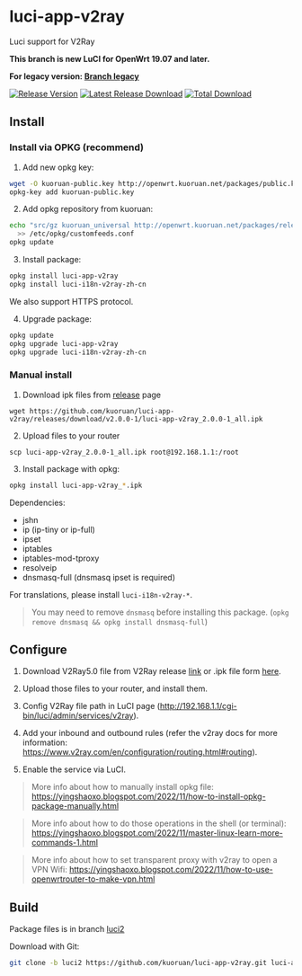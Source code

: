 # luci-app-v2ray

Luci support for V2Ray

**This branch is new LuCI for OpenWrt 19.07 and later.**

**For legacy version: [Branch legacy](https://github.com/kuoruan/luci-app-v2ray/tree/legacy)**

[![Release Version](https://img.shields.io/github/release/kuoruan/luci-app-v2ray.svg)](https://github.com/kuoruan/luci-app-v2ray/releases/latest) [![Latest Release Download](https://img.shields.io/github/downloads/kuoruan/luci-app-v2ray/latest/total.svg)](https://github.com/kuoruan/luci-app-v2ray/releases/latest) [![Total Download](https://img.shields.io/github/downloads/kuoruan/luci-app-v2ray/total.svg)](https://github.com/kuoruan/luci-app-v2ray/releases)

## Install

### Install via OPKG (recommend)

1. Add new opkg key:

```sh
wget -O kuoruan-public.key http://openwrt.kuoruan.net/packages/public.key
opkg-key add kuoruan-public.key
```

2. Add opkg repository from kuoruan:

```sh
echo "src/gz kuoruan_universal http://openwrt.kuoruan.net/packages/releases/all" \
  >> /etc/opkg/customfeeds.conf
opkg update
```

3. Install package:

```sh
opkg install luci-app-v2ray
opkg install luci-i18n-v2ray-zh-cn
```

We also support HTTPS protocol.

4. Upgrade package:

```sh
opkg update
opkg upgrade luci-app-v2ray
opkg upgrade luci-i18n-v2ray-zh-cn
```

### Manual install

1. Download ipk files from [release](https://github.com/kuoruan/luci-app-v2ray/releases) page
```
wget https://github.com/kuoruan/luci-app-v2ray/releases/download/v2.0.0-1/luci-app-v2ray_2.0.0-1_all.ipk
```

2. Upload files to your router
```
scp luci-app-v2ray_2.0.0-1_all.ipk root@192.168.1.1:/root
```

3. Install package with opkg:

```sh
opkg install luci-app-v2ray_*.ipk
```

Dependencies:

- jshn
- ip (ip-tiny or ip-full)
- ipset
- iptables
- iptables-mod-tproxy
- resolveip
- dnsmasq-full (dnsmasq ipset is required)

For translations, please install ```luci-i18n-v2ray-*```.

> You may need to remove ```dnsmasq``` before installing this package. (`opkg remove dnsmasq && opkg install dnsmasq-full`)

## Configure

1. Download V2Ray5.0 file from V2Ray release [link](https://github.com/v2fly/v2ray-core/releases/tag/v5.1.0) or .ipk file form [here](http://openwrt.kuoruan.net/packages/releases/).

2. Upload those files to your router, and install them.

3. Config V2Ray file path in LuCI page (http://192.168.1.1/cgi-bin/luci/admin/services/v2ray).

4. Add your inbound and outbound rules (refer the v2ray docs for more information: https://www.v2ray.com/en/configuration/routing.html#routing).

5. Enable the service via LuCI.

> More info about how to manually install opkg file: https://yingshaoxo.blogspot.com/2022/11/how-to-install-opkg-package-manually.html

> More info about how to do those operations in the shell (or terminal): https://yingshaoxo.blogspot.com/2022/11/master-linux-learn-more-commands-1.html

> More info about how to set transparent proxy with v2ray to open a VPN Wifi: 
https://yingshaoxo.blogspot.com/2022/11/how-to-use-openwrtrouter-to-make-vpn.html

## Build

Package files is in branch [luci2](https://github.com/kuoruan/luci-app-v2ray/tree/luci2)

Download with Git:

```sh
git clone -b luci2 https://github.com/kuoruan/luci-app-v2ray.git luci-app-v2ray
```
